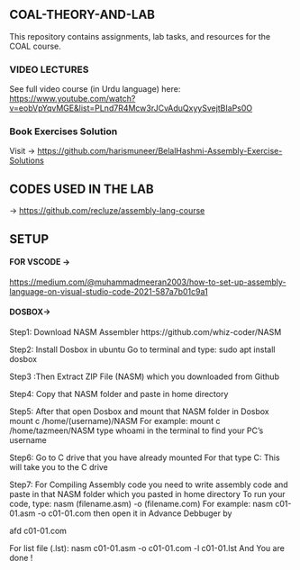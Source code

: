 ## COAL-THEORY-AND-LAB
This repository contains assignments, lab tasks, and resources for the COAL course.
### VIDEO LECTURES 
 See full video course (in Urdu language) here: https://www.youtube.com/watch?v=eobVpYqvMGE&list=PLnd7R4Mcw3rJCvAduQxyySvejtBIaPs0O 
### Book Exercises Solution
 Visit -> https://github.com/harismuneer/BelalHashmi-Assembly-Exercise-Solutions
## CODES USED IN THE LAB 
->  https://github.com/recluze/assembly-lang-course
## SETUP 
#### FOR VSCODE -> 
https://medium.com/@muhammadmeeran2003/how-to-set-up-assembly-language-on-visual-studio-code-2021-587a7b01c9a1
#### DOSBOX->
<p>Step1: Download NASM Assembler
https://github.com/whiz-coder/NASM</p>
<p>Step2: Install Dosbox in ubuntu
Go to terminal and type: sudo apt install dosbox</p>
<p>Step3 :Then Extract ZIP File (NASM) which you downloaded from Github</p>
<p>Step4: Copy that NASM folder and paste in home directory</p>
<p>Step5: After that open Dosbox and mount that NASM folder in Dosbox
mount c /home/(username)/NASM
For example:
mount c /home/tazmeen/NASM
type whoami in the terminal to find your PC’s username</p>
<p>Step6:
Go to C drive that you have already mounted
For that type
C:
This will take you to the C drive</p>
<p>Step7: For Compiling Assembly code you need to write assembly code and paste in that NASM folder
which you pasted in home directory
To run your code, type:
nasm (filename.asm) -o (filename.com)
For example:
nasm c01-01.asm -o c01-01.com
then open it in Advance Debbuger by

afd c01-01.com

For list file (.lst):
nasm c01-01.asm -o c01-01.com -l c01-01.lst
And You are done !
</p>
